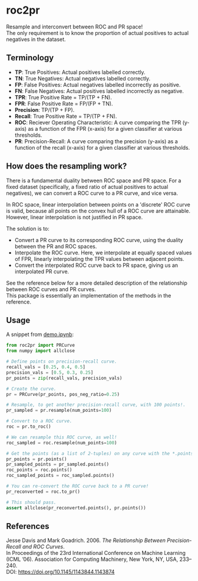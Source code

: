 # roc2pr

Resample and interconvert between ROC and PR space!  
The only requirement is to know the proportion of actual positives to actual negatives in the dataset.

## Terminology

* **TP**: True Positives: Actual positives labelled correctly.
* **TN**: True Negatives: Actual negatives labelled correctly.
* **FP**: False Positives: Actual negatives labelled incorrectly as positive.
* **FN**: False Negatives: Actual positives labelled incorrectly as negative.
* **TPR**: True Positive Rate = TP/(TP + FN).
* **FPR**: False Positive Rate = FP/(FP + TN).
* **Precision**: TP/(TP + FP).
* **Recall**: True Positive Rate = TP/(TP + FN).
* **ROC**: Reciever Operating Characteristic: A curve comparing the TPR (y-axis) as a function of the FPR (x-axis) for a given classifier at various thresholds.
* **PR**: Precision-Recall: A curve comparing the precision (y-axis) as a function of the recall (x-axis) for a given classifier at various thresholds.

## How does the resampling work?

There is a fundamental duality between ROC space and PR space. For a fixed dataset (specifically, a fixed ratio of actual positives to actual negatives), we can convert a ROC curve to a PR curve, and vice versa.

In ROC space, linear interpolation between points on a 'discrete' ROC curve is valid, because all points on the convex hull of a ROC curve are attainable. However, linear interpolation is not justified in PR space.

The solution is to:
* Convert a PR curve to its corresponding ROC curve, using the duality between the PR and ROC spaces.
* Interpolate the ROC curve. Here, we interpolate at equally spaced values of FPR, linearly interpolating the TPR values between adjacent points.
* Convert the interpolated ROC curve back to PR space, giving us an interpolated PR curve.

See the reference below for a more detailed description of the relationship between ROC curves and PR curves.  
This package is essentially an implementation of the methods in the reference.

## Usage

A snippet from [demo.ipynb](https://nbviewer.jupyter.org/github/ameya98/roc2pr/blob/master/demo.ipynb):

```python
from roc2pr import PRCurve
from numpy import allclose

# Define points on precision-recall curve.
recall_vals = [0.25, 0.4, 0.5]
precision_vals = [0.5, 0.3, 0.25]
pr_points = zip(recall_vals, precision_vals)

# Create the curve.
pr = PRCurve(pr_points, pos_neg_ratio=0.25)

# Resample, to get another precision-recall curve, with 100 points!.
pr_sampled = pr.resample(num_points=100)

# Convert to a ROC curve.
roc = pr.to_roc()

# We can resample this ROC curve, as well!
roc_sampled = roc.resample(num_points=100)

# Get the points (as a list of 2-tuples) on any curve with the *.points()* method.
pr_points = pr.points()
pr_sampled_points = pr_sampled.points()
roc_points = roc.points()
roc_sampled_points = roc_sampled.points()

# You can re-convert the ROC curve back to a PR curve!
pr_reconverted = roc.to_pr()

# This should pass.
assert allclose(pr_reconverted.points(), pr.points())
```

## References

Jesse Davis and Mark Goadrich. 2006. *The Relationship Between Precision-Recall and ROC Curves*.  
In Proceedings of the 23rd International Conference on Machine Learning (ICML ’06). Association for Computing Machinery, New York, NY, USA, 233–240.  
DOI: https://doi.org/10.1145/1143844.1143874
